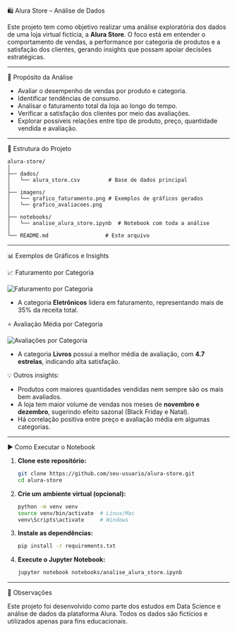 🛍️ Alura Store – Análise de Dados

Este projeto tem como objetivo realizar uma análise exploratória dos dados de uma loja virtual fictícia, a **Alura Store**. O foco está em entender o comportamento de vendas, a performance por categoria de produtos e a satisfação dos clientes, gerando insights que possam apoiar decisões estratégicas.

---

🎯 Propósito da Análise

* Avaliar o desempenho de vendas por produto e categoria.
* Identificar tendências de consumo.
* Analisar o faturamento total da loja ao longo do tempo.
* Verificar a satisfação dos clientes por meio das avaliações.
* Explorar possíveis relações entre tipo de produto, preço, quantidade vendida e avaliação.

---

📁 Estrutura do Projeto

```
alura-store/
│
├── dados/
│   └── alura_store.csv         # Base de dados principal
│
├── imagens/
│   └── grafico_faturamento.png # Exemplos de gráficos gerados
│   └── grafico_avaliacoes.png
│
├── notebooks/
│   └── analise_alura_store.ipynb  # Notebook com toda a análise
│
└── README.md                  # Este arquivo
```

---

📊 Exemplos de Gráficos e Insights

 📈 Faturamento por Categoria

![Faturamento por Categoria](imagens/grafico_faturamento.png)

* A categoria **Eletrônicos** lidera em faturamento, representando mais de 35% da receita total.

⭐ Avaliação Média por Categoria

![Avaliações por Categoria](imagens/grafico_avaliacoes.png)

* A categoria **Livros** possui a melhor média de avaliação, com **4.7 estrelas**, indicando alta satisfação.

💡 Outros insights:

* Produtos com maiores quantidades vendidas nem sempre são os mais bem avaliados.
* A loja tem maior volume de vendas nos meses de **novembro e dezembro**, sugerindo efeito sazonal (Black Friday e Natal).
* Há correlação positiva entre preço e avaliação média em algumas categorias.

---

▶️ Como Executar o Notebook

1. **Clone este repositório:**

   ```bash
   git clone https://github.com/seu-usuario/alura-store.git
   cd alura-store
   ```

2. **Crie um ambiente virtual (opcional):**

   ```bash
   python -m venv venv
   source venv/bin/activate  # Linux/Mac
   venv\Scripts\activate     # Windows
   ```

3. **Instale as dependências:**

   ```bash
   pip install -r requirements.txt
   ```

4. **Execute o Jupyter Notebook:**

   ```bash
   jupyter notebook notebooks/analise_alura_store.ipynb
   ```

---

 📌 Observações

Este projeto foi desenvolvido como parte dos estudos em Data Science e análise de dados da plataforma Alura. Todos os dados são fictícios e utilizados apenas para fins educacionais.
